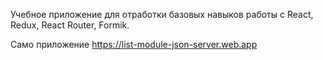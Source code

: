 Учебное приложение для отработки базовых навыков работы с React, Redux, React Router, Formik.

Само приложение https://list-module-json-server.web.app
